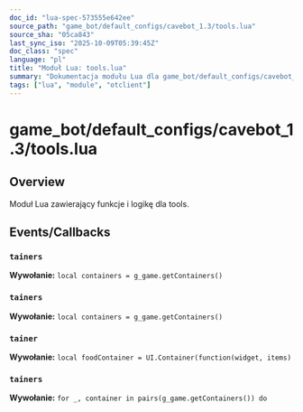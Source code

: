 ```yaml
---
doc_id: "lua-spec-573555e642ee"
source_path: "game_bot/default_configs/cavebot_1.3/tools.lua"
source_sha: "05ca843"
last_sync_iso: "2025-10-09T05:39:45Z"
doc_class: "spec"
language: "pl"
title: "Moduł Lua: tools.lua"
summary: "Dokumentacja modułu Lua dla game_bot/default_configs/cavebot_1.3/tools.lua"
tags: ["lua", "module", "otclient"]
---
```


# game_bot/default_configs/cavebot_1.3/tools.lua

## Overview

Moduł Lua zawierający funkcje i logikę dla tools.

## Events/Callbacks

### `tainers`

**Wywołanie:** `local containers = g_game.getContainers()`

### `tainers`

**Wywołanie:** `local containers = g_game.getContainers()`

### `tainer`

**Wywołanie:** `local foodContainer = UI.Container(function(widget, items)`

### `tainers`

**Wywołanie:** `for _, container in pairs(g_game.getContainers()) do`
